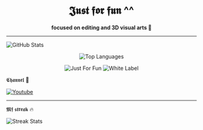 <!-- README.md -->

<h1 align="center">𝕵𝖚𝖘𝖙 𝖋𝖔𝖗 𝖋𝖚𝖓 ^^</h1>

<p align="center">
  <b>focused on editing and 3D visual arts 💊</b>
</p>

---

  <img src="https://github-readme-stats.vercel.app/api?username=bxnefly&show_icons=true&hide_border=true&theme=red&bg_color=000000&title_color=ff0000&text_color=ffffff&icon_color=ff0000" alt="GitHub Stats">
</p>
 
<p align="center">
  <img src="https://github-readme-stats.vercel.app/api/top-langs/?username=bxnefly&layout=compact&hide_border=true&theme=red&bg_color=000000&title_color=ff0000&text_color=ffffff&icon_color=ff0000" alt="Top Languages">
</p>


<p align="center">
  <img src="https://img.shields.io/badge/Status-Just%20For%20Fun-ff0000?style=flat-square&logo=github&logoColor=white" alt="Just For Fun">
  <img src="https://img.shields.io/badge/Type-White%20Label-ff0000?style=flat-square&logo=git&logoColor=white" alt="White Label">
</p

---

𝕮𝖍𝖆𝖓𝖓𝖊𝖑 🦇
<!-- Links -->
[![Youtube](https://img.shields.io/badge/YouTube-FF0000?style=for-the-badge&logo=youtube&logoColor=white)](https://www.youtube.com/@bxnefly)

---

𝕸𝖋 𝖘𝖙𝖗𝖊𝖆𝖐 🔥

  <img src="https://github-readme-streak-stats.herokuapp.com/?user=bxnefly&theme=dark&background=000000&ring=ff0000&fire=ff0000" alt="Streak Stats">
</p>